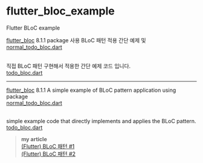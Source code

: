 # flutter_bloc_example
Flutter BLoC example

[flutter_bloc](https://pub.dev/packages/flutter_bloc) 8.1.1 package 사용 BLoC 패턴 적용 간단 예제 및<br/>
[normal_todo_bloc.dart](https://github.com/tyeom/flutter_bloc_example/blob/main/lib/bloc/normal_todo_bloc.dart)<br/><br/>

직접 BLoC 패턴 구현해서 적용한 간단 예제 코드 입니다.<br/>
[todo_bloc.dart](https://github.com/tyeom/flutter_bloc_example/blob/main/lib/bloc/todo_bloc.dart)

***

[flutter_bloc](https://pub.dev/packages/flutter_bloc) 8.1.1 A simple example of BLoC pattern application using package<br/>
[normal_todo_bloc.dart](https://github.com/tyeom/flutter_bloc_example/blob/main/lib/bloc/normal_todo_bloc.dart)<br/><br/>

simple example code that directly implements and applies the BLoC pattern.<br/>
[todo_bloc.dart](https://github.com/tyeom/flutter_bloc_example/blob/main/lib/bloc/todo_bloc.dart)

> **my article**<br/>
> [(Flutter) BLoC 패턴 #1](https://blog.arong.info/flutter/2023/01/10/Flutter-BLoC-%ED%8C%A8%ED%84%B4-1.html)<br/>
> [(Flutter) BLoC 패턴 #2](https://blog.arong.info/flutter/2023/01/11/Flutter-BLoC-%ED%8C%A8%ED%84%B4-2.html)
